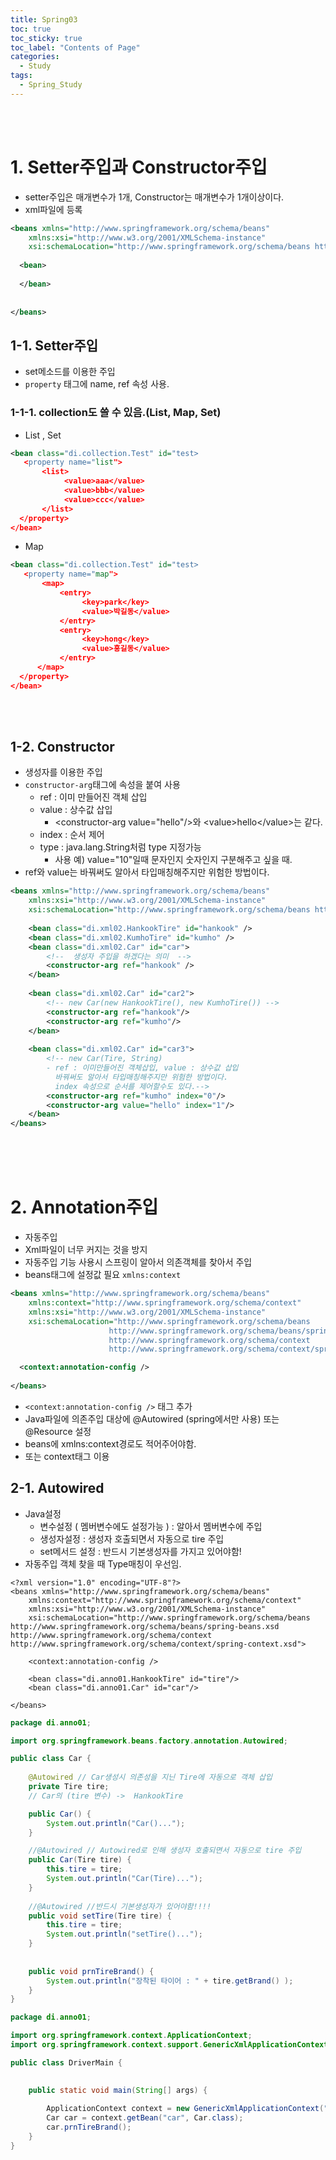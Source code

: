 ```yaml
---
title: Spring03
toc: true
toc_sticky: true
toc_label: "Contents of Page"
categories:
  - Study
tags:
  - Spring_Study
---
```


<br><br>

# 1. Setter주입과 Constructor주입
* setter주입은 매개변수가 1개, Constructor는 매개변수가 1개이상이다.
* xml파일에 등록

```xml
<beans xmlns="http://www.springframework.org/schema/beans"
	xmlns:xsi="http://www.w3.org/2001/XMLSchema-instance"
	xsi:schemaLocation="http://www.springframework.org/schema/beans http://www.springframework.org/schema/beans/spring-beans.xsd">
	
  <bean>
    
  </bean>
  
  
</beans>
```


## 1-1. Setter주입
* set메소드를 이용한 주입
* `property` 태그에 name, ref 속성 사용.

### 1-1-1. collection도 쓸 수 있음.(List, Map, Set)
* List , Set

```xml
<bean class="di.collection.Test" id="test>
   <property name="list">
       <list>
            <value>aaa</value>
            <value>bbb</value>
            <value>ccc</value>
       </list>
  </property>
</bean>
```

* Map

```xml
<bean class="di.collection.Test" id="test>
   <property name="map">
       <map>
           <entry>
                <key>park</key>
                <value>박길동</value>
           </entry>
           <entry>
                <key>hong</key>
                <value>홍길동</value>
           </entry>
      </map>
  </property>
</bean>
```

<br><br>

## 1-2. Constructor
* 생성자를 이용한 주입
* `constructor-arg`태그에 속성을 붙여 사용
  - ref : 이미 만들어진 객체 삽입
  - value : 상수값 삽입
    + \<constructor-arg value="hello"/>와 \<value>hello\</value>는 같다.
  - index : 순서 제어
  - type : java.lang.String처럼 type 지정가능
    + 사용 예) value="10"일때 문자인지 숫자인지 구분해주고 싶을 때.  
* ref와 value는 바꿔써도 알아서 타입매칭해주지만 위험한 방법이다.

```xml
<beans xmlns="http://www.springframework.org/schema/beans"
	xmlns:xsi="http://www.w3.org/2001/XMLSchema-instance"
	xsi:schemaLocation="http://www.springframework.org/schema/beans http://www.springframework.org/schema/beans/spring-beans.xsd">
	
	<bean class="di.xml02.HankookTire" id="hankook" />
	<bean class="di.xml02.KumhoTire" id="kumho" />
	<bean class="di.xml02.Car" id="car">
		<!--  생성자 주입을 하겠다는 의미  -->
		<constructor-arg ref="hankook" />
	</bean>
	
	<bean class="di.xml02.Car" id="car2">
		<!-- new Car(new HankookTire(), new KumhoTire()) -->
		<constructor-arg ref="hankook"/>
		<constructor-arg ref="kumho"/>
	</bean>
	
	<bean class="di.xml02.Car" id="car3">
		<!-- new Car(Tire, String)  
		- ref : 이미만들어진 객체삽입, value : 상수값 삽입 
		  바꿔써도 알아서 타입매칭해주지만 위험한 방법이다. 
		  index 속성으로 순서를 제어할수도 있다.-->
		<constructor-arg ref="kumho" index="0"/>
		<constructor-arg value="hello" index="1"/>
	</bean>
</beans>
```

<br><br><br>

# 2. Annotation주입
* 자동주입
* Xml파일이 너무 커지는 것을 방지
* 자동주입 기능 사용시 스프링이 알아서 의존객체를 찾아서 주입
* beans태그에 설정값 필요 `xmlns:context`

```xml
<beans xmlns="http://www.springframework.org/schema/beans"
	xmlns:context="http://www.springframework.org/schema/context"
	xmlns:xsi="http://www.w3.org/2001/XMLSchema-instance"
	xsi:schemaLocation="http://www.springframework.org/schema/beans
                      http://www.springframework.org/schema/beans/spring-beans.xsd
                      http://www.springframework.org/schema/context
                      http://www.springframework.org/schema/context/spring-context.xsd">

  <context:annotation-config />
  
</beans>
```

* `<context:annotation-config />` 태그 추가
* Java파일에 의존주입 대상에 @Autowired (spring에서만 사용) 또는 @Resource 설정
* beans에 xmlns:context경로도 적어주어야함.
* 또는 context태그 이용

## 2-1. Autowired
* Java설정
  - 변수설정 ( 멤버변수에도 설정가능 ) : 알아서 멤버변수에 주입
  - 생성자설정 : 생성자 호출되면서 자동으로 tire 주입
  - set메서드 설정 : 반드시 기본생성자를 가지고 있어야함!
* 자동주입 객체 찾을 때 Type매칭이 우선임.

```
<?xml version="1.0" encoding="UTF-8"?>
<beans xmlns="http://www.springframework.org/schema/beans"
	xmlns:context="http://www.springframework.org/schema/context"
	xmlns:xsi="http://www.w3.org/2001/XMLSchema-instance"
	xsi:schemaLocation="http://www.springframework.org/schema/beans http://www.springframework.org/schema/beans/spring-beans.xsd http://www.springframework.org/schema/context http://www.springframework.org/schema/context/spring-context.xsd">
	
	<context:annotation-config />
	
	<bean class="di.anno01.HankookTire" id="tire"/>
	<bean class="di.anno01.Car" id="car"/>

</beans>

```

```java
package di.anno01;

import org.springframework.beans.factory.annotation.Autowired;

public class Car {
	
	@Autowired // Car생성시 의존성을 지닌 Tire에 자동으로 객체 삽입
	private Tire tire;
	// Car의 (tire 변수) ->  HankookTire

	public Car() {
		System.out.println("Car()...");
	}

	//@Autowired // Autowired로 인해 생성자 호출되면서 자동으로 tire 주입
	public Car(Tire tire) {
		this.tire = tire;
		System.out.println("Car(Tire)...");
	}
	
	//@Autowired //반드시 기본생성자가 있어야함!!!!
	public void setTire(Tire tire) {
		this.tire = tire;
		System.out.println("setTire()...");
	}
	
	
	public void prnTireBrand() {
		System.out.println("장착된 타이어 : " + tire.getBrand() );
	}
}
```

```java
package di.anno01;

import org.springframework.context.ApplicationContext;
import org.springframework.context.support.GenericXmlApplicationContext;

public class DriverMain {

	
	public static void main(String[] args) {
		
		ApplicationContext context = new GenericXmlApplicationContext("di-anno01.xml");
		Car car = context.getBean("car", Car.class);
		car.prnTireBrand();
	}
}
```

